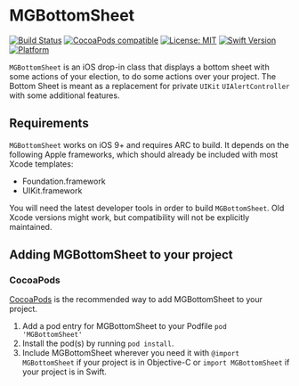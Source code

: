 # MGBottomSheet

[![Build Status](https://travis-ci.org/gygr969/MGBottomSheet.svg?branch=master)](https://travis-ci.org/gygr969/MGBottomSheet)
[![CocoaPods compatible](https://img.shields.io/cocoapods/v/MGBottomSheet.svg?style=flat)](https://cocoapods.org/pods/MGBottomSheet) 
[![License: MIT](https://img.shields.io/cocoapods/l/MGBottomSheet.svg?style=flat)](http://opensource.org/licenses/MIT)
[![Swift Version](https://img.shields.io/badge/Swift-4.1-orange.svg?style=flat)](https://developer.apple.com/swift/) 
[![Platform](https://img.shields.io/badge/platform-iOS-lightgrey.svg)](https://developer.apple.com/ios/)

`MGBottomSheet` is an iOS drop-in class that displays a bottom sheet with some actions of your election, to do some actions over your project. The Bottom Sheet is meant as a replacement for private `UIKit` `UIAlertController` with some additional features.

## Requirements

`MGBottomSheet` works on iOS 9+ and requires ARC to build. It depends on the following Apple frameworks, which should already be included with most Xcode templates:

* Foundation.framework
* UIKit.framework

You will need the latest developer tools in order to build `MGBottomSheet`. Old Xcode versions might work, but compatibility will not be explicitly maintained.

## Adding MGBottomSheet to your project

### CocoaPods

[CocoaPods](http://cocoapods.org) is the recommended way to add MGBottomSheet to your project.

1. Add a pod entry for MGBottomSheet to your Podfile `pod 'MGBottomSheet'`
2. Install the pod(s) by running `pod install`.
3. Include MGBottomSheet wherever you need it with `@import MGBottomSheet` if your project is in Objective-C or `import MGBottomSheet` if your project is in Swift.
